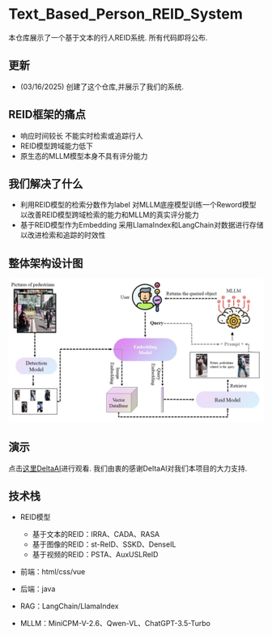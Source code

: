 # Text_Based_Person_REID_System
本仓库展示了一个基于文本的行人REID系统. 所有代码即将公布. 

## 更新
- (03/16/2025) 创建了这个仓库,并展示了我们的系统.

## REID框架的痛点
- 响应时间较长 不能实时检索或追踪行人
- REID模型跨域能力低下
- 原生态的MLLM模型本身不具有评分能力

## 我们解决了什么
- 利用REID模型的检索分数作为label 对MLLM底座模型训练一个Reword模型 以改善REID模型跨域检索的能力和MLLM的真实评分能力
- 基于REID模型作为Embedding 采用LlamaIndex和LangChain对数据进行存储 以改进检索和追踪的时效性

## 整体架构设计图
![](RAG_reid.jpg)

## 演示

点击[这里DeltaAI](http://deltaai.top/)进行观看. 我们由衷的感谢DeltaAI对我们本项目的大力支持.

## 技术栈
- REID模型
  - 基于文本的REID：IRRA、CADA、RASA
  - 基于图像的REID：st-ReID、SSKD、DenseIL
  - 基于视频的REID：PSTA、AuxUSLReID

- 前端：html/css/vue

- 后端：java

- RAG：LangChain/LlamaIndex

- MLLM：MiniCPM-V-2.6、Qwen-VL、ChatGPT-3.5-Turbo


